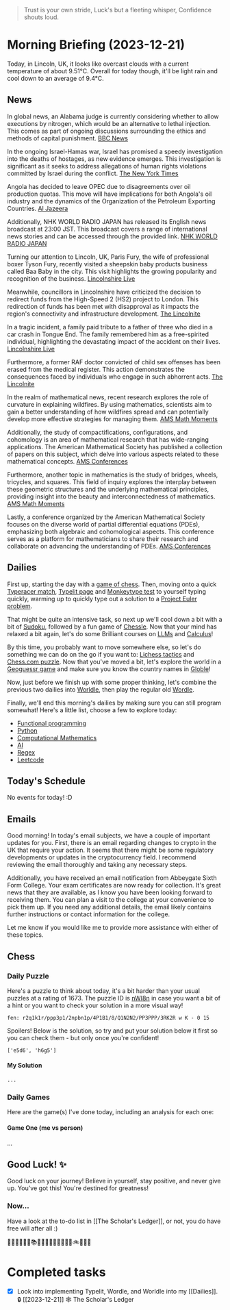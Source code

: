 > Trust is your own stride,
> Luck's but a fleeting whisper,
> Confidence shouts loud.

# Morning Briefing (2023-12-21)

Today, in Lincoln, UK, it looks like overcast clouds with a current temperature of about 9.51°C. Overall for today though, it'll be light rain and cool down to an average of 9.4°C.

## News

In global news, an Alabama judge is currently considering whether to allow executions by nitrogen, which would be an alternative to lethal injection. This comes as part of ongoing discussions surrounding the ethics and methods of capital punishment. [BBC News](https://www.bbc.co.uk/news/world-us-canada-67752009?at_medium=RSS&at_campaign=KARANGA)

In the ongoing Israel-Hamas war, Israel has promised a speedy investigation into the deaths of hostages, as new evidence emerges. This investigation is significant as it seeks to address allegations of human rights violations committed by Israel during the conflict. [The New York Times](https://www.nytimes.com/live/2023/12/21/world/israel-hamas-war-gaza-news)

Angola has decided to leave OPEC due to disagreements over oil production quotas. This move will have implications for both Angola's oil industry and the dynamics of the Organization of the Petroleum Exporting Countries. [Al Jazeera](https://www.aljazeera.com/news/2023/12/21/angola-to-leave-opec-over-disagreement-on-oil-production-quotas?traffic_source=rss)

Additionally, NHK WORLD RADIO JAPAN has released its English news broadcast at 23:00 JST. This broadcast covers a range of international news stories and can be accessed through the provided link. [NHK WORLD RADIO JAPAN](https://www3.nhk.or.jp/nhkworld/upld/medias/en/radio/news/20231221230000_english_1.mp3)

Turning our attention to Lincoln, UK, Paris Fury, the wife of professional boxer Tyson Fury, recently visited a sheepskin baby products business called Baa Baby in the city. This visit highlights the growing popularity and recognition of the business. [Lincolnshire Live](https://www.lincolnshirelive.co.uk/news/lincoln-news/baa-baby-paris-fury-visits-8991662)

Meanwhile, councillors in Lincolnshire have criticized the decision to redirect funds from the High-Speed 2 (HS2) project to London. This redirection of funds has been met with disapproval as it impacts the region's connectivity and infrastructure development. [The Lincolnite](https://thelincolnite.co.uk/2023/12/its-disgraceful-lincolnshire-councillors-slam-redirection-of-hs2-funds-to-london/)

In a tragic incident, a family paid tribute to a father of three who died in a car crash in Tongue End. The family remembered him as a free-spirited individual, highlighting the devastating impact of the accident on their lives. [Lincolnshire Live](https://www.lincolnshirelive.co.uk/news/local-news/familys-tribute-free-spirit-dad-8991576)

Furthermore, a former RAF doctor convicted of child sex offenses has been erased from the medical register. This action demonstrates the consequences faced by individuals who engage in such abhorrent acts. [The Lincolnite](https://thelincolnite.co.uk/2023/12/convicted-raf-doctor-erased-from-medical-register-after-child-sex-offences/)

In the realm of mathematical news, recent research explores the role of curvature in explaining wildfires. By using mathematics, scientists aim to gain a better understanding of how wildfires spread and can potentially develop more effective strategies for managing them. [AMS Math Moments](https://www.ams.org/publicoutreach/mathmoments/mm168-explaining-wildfires)

Additionally, the study of compactifications, configurations, and cohomology is an area of mathematical research that has wide-ranging applications. The American Mathematical Society has published a collection of papers on this subject, which delve into various aspects related to these mathematical concepts. [AMS Conferences](https://www.ams.org/conm/790/)

Furthermore, another topic in mathematics is the study of bridges, wheels, tricycles, and squares. This field of inquiry explores the interplay between these geometric structures and the underlying mathematical principles, providing insight into the beauty and interconnectedness of mathematics. [AMS Math Moments](https://www.ams.org/publicoutreach/mathmoments/mm167-bridges-wheels-tricycles-squares)

Lastly, a conference organized by the American Mathematical Society focuses on the diverse world of partial differential equations (PDEs), emphasizing both algebraic and cohomological aspects. This conference serves as a platform for mathematicians to share their research and collaborate on advancing the understanding of PDEs. [AMS Conferences](https://www.ams.org/conm/789/)

## Dailies

First up, starting the day with a [game of chess](https://www.chess.com/play/online). Then, moving onto a quick [Typeracer match](https://play.typeracer.com), [Typelit page](https://www.typelit.io/typing-console/Metamorphosis) and [Monkeytype test](https://monkeytype.com) to yourself typing quickly, warming up to quickly type out a solution to a [Project Euler problem](https://projecteuler.net/archives).

That might be quite an intensive task, so next up we'll cool down a bit with a bit of [Sudoku](https://www.dailysudoku.com/sudoku/play.shtml?today=1), followed by a fun game of [Chessle](https://jackli.gg/chessle/). Now that your mind has relaxed a bit again, let's do some Brilliant courses on [LLMs](https://brilliant.org/courses/how-llms-work/?) and [Calculus](https://brilliant.org/courses/multivariable-calculus/)!

By this time, you probably want to move somewhere else, so let's do something we can do on the go if you want to: [Lichess tactics](https://lichess.org/study/topic/Tactics/hot) and [Chess.com puzzle](https://www.chess.com/puzzles). Now that you've moved a bit, let's explore the world in a [Geoguessr game](https://www.geoguessr.com) and make sure you know the country names in [Globle](https://globle-game.com)!

Now, just before we finish up with some proper thinking, let's combine the previous two dailies into [Worldle](https://worldle.teuteuf.fr), then play the regular old [Wordle](https://www.nytimes.com/games/wordle/index.html).

Finally, we'll end this morning's dailies by making sure you can still program somewhat! Here's a little list, choose a few to explore today:

- [Functional programming](https://www.hackerrank.com/domains/fp)
- [Python](https://www.hackerrank.com/domains/python)
- [Computational Mathematics](https://www.hackerrank.com/domains/mathematics)
- [AI](https://www.hackerrank.com/domains/ai)
- [Regex](https://www.hackerrank.com/domains/regex)
- [Leetcode](https://leetcode.com/problemset/)

## Today's Schedule

No events for today! :D

## Emails

Good morning! In today's email subjects, we have a couple of important updates for you. First, there is an email regarding changes to crypto in the UK that require your action. It seems that there might be some regulatory developments or updates in the cryptocurrency field. I recommend reviewing the email thoroughly and taking any necessary steps. 

Additionally, you have received an email notification from Abbeygate Sixth Form College. Your exam certificates are now ready for collection. It's great news that they are available, as I know you have been looking forward to receiving them. You can plan a visit to the college at your convenience to pick them up. If you need any additional details, the email likely contains further instructions or contact information for the college.

Let me know if you would like me to provide more assistance with either of these topics.

## Chess

### Daily Puzzle

Here's a puzzle to think about today, it's a bit harder than your usual puzzles at a rating of 1673. The puzzle ID is [nWI8n](https://lichess.org/training/nWI8n) in case you want a bit of a hint or you want to check your solution in a more visual way!

```chessboard
fen: r2q1k1r/ppp3p1/2npbn1p/4P1B1/8/Q1N2N2/PP3PPP/3RK2R w K - 0 15
```

Spoilers! Below is the solution, so try and put your solution below it first so you can check them - but only once you're confident!

```spoiler-block
['e5d6', 'h6g5']
```

#### My Solution

```
...
```

### Daily Games

Here are the game(s) I've done today, including an analysis for each one:

#### Game One (me vs person)

...

## Good Luck! ✨

Good luck on your journey! Believe in yourself, stay positive, and never give up. You've got this! You're destined for greatness!

### Now...
Have a look at the to-do list in [[The Scholar's Ledger]], or not, you do have free will after all :)

🎉🌟🍕🐶🌈💃📚🍦🎶🌺🚀🌞🎈🌼🐾🎵🚲🍔🎨🌟

# Completed tasks

- [x] Look into implementing Typelit, Wordle, and Worldle into my [[Dailies]]. 🔒 [[2023-12-21]] 🕸️ The Scholar's Ledger
